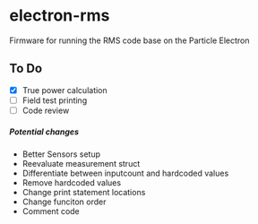 # electron-rms
Firmware for running the RMS code base on the Particle Electron

## To Do
- [x] True power calculation
- [ ] Field test printing
- [ ] Code review

##### Potential changes
- Better Sensors setup
- Reevaluate measurement struct
- Differentiate between inputcount and hardcoded values
- Remove hardcoded values
- Change print statement locations
- Change funciton order
- Comment code
